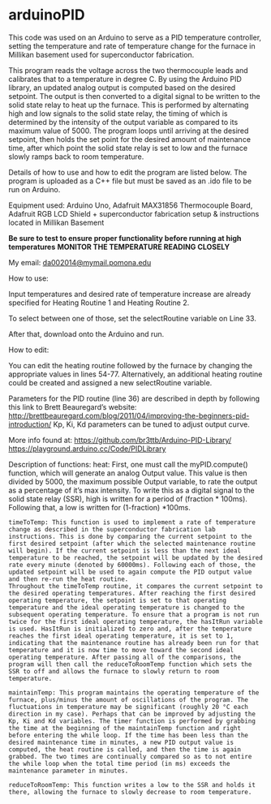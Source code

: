 # arduinoPID

This code was used on an Arduino to serve as a PID temperature controller, setting the temperature and rate of temperature change for the furnace in Millikan basement used for superconductor fabrication.

This program reads the voltage across the two thermocouple leads and calibrates that to a temperature in degree C. By using the Arduino PID library, an updated analog output is computed based on the desired setpoint. The output is then converted to a digital signal to be written to the solid state relay to heat up the furnace. This is performed by alternating high and low signals to the solid state relay, the timing of which is determined by the intensity of the output variable as compared to its maximum value of 5000. The program loops until arriving at the desired setpoint, then holds the set point for the desired amount of maintenance time, after which point the solid state relay is set to low and the furnace slowly ramps back to room temperature.

Details of how to use and how to edit the program are listed below.
The program is uploaded as a C++ file but must be saved as an .ido file to be run on Arduino.

Equipment used: Arduino Uno, Adafruit MAX31856 Thermocouple Board, Adafruit RGB LCD Shield + superconductor fabrication setup & instructions located in Millikan Basement

**Be sure to test to ensure proper functionality before running at high temperatures**
**MONITOR THE TEMPERATURE READING CLOSELY**

My email: da002014@mymail.pomona.edu

How to use:

Input temperatures and desired rate of temperature increase are already specified for Heating Routine 1 and Heating Routine 2.

To select between one of those, set the selectRoutine variable on Line 33.

After that, download onto the Arduino and run.

How to edit:

You can edit the heating routine followed by the furnace by changing the appropriate values in lines 54-77. Alternatively, an additional heating routine could be created and assigned a new selectRoutine variable.

Parameters for the PID routine (line 36) are described in depth by following this link to Brett Beauregard’s website: http://brettbeauregard.com/blog/2011/04/improving-the-beginners-pid-introduction/
Kp, Ki, Kd parameters can be tuned to adjust output curve.

More info found at: https://github.com/br3ttb/Arduino-PID-Library/
				https://playground.arduino.cc/Code/PIDLibrary

Description of functions:
	heat: First, one must call the myPID.compute() function, which will generate an analog Output value. This value is then divided by 5000, the maximum possible Output variable, to rate the output as a percentage of it’s max intensity. To write this as a digital signal to the solid state relay (SSR), high is written for a period of (fraction * 100ms). Following that, a low is written for (1-fraction) *100ms.

	timeToTemp: This function is used to implement a rate of temperature change as described in the superconductor fabrication lab instructions. This is done by comparing the current setpoint to the first desired setpoint (after which the selected maintenance routine will begin). If the current setpoint is less than the next ideal temperature to be reached, the setpoint will be updated by the desired rate every minute (denoted by 60000ms). Following each of those, the updated setpoint will be used to again compute the PID output value and then re-run the heat routine.
	Throughout the timeToTemp routine, it compares the current setpoint to the desired operating temperatures. After reaching the first desired operating temperature, the setpoint is set to that operating temperature and the ideal operating temperature is changed to the subsequent operating temperature. To ensure that a program is not run twice for the first ideal operating temperature, the hasItRun variable is used. HasItRun is initialized to zero and, after the temperature reaches the first ideal operating temperature, it is set to 1, indicating that the maintenance routine has already been run for that temperature and it is now time to move toward the second ideal operating temperature. After passing all of the comparisons, the program will then call the reduceToRoomTemp function which sets the SSR to off and allows the furnace to slowly return to room temperature.

	maintainTemp: This program maintains the operating temperature of the furnace, plus/minus the amount of oscillations of the program. The fluctuations in temperature may be significant (roughly 20 °C each direction in my case). Perhaps that can be improved by adjusting the Kp, Ki and Kd variables. The timer function is performed by grabbing the time at the beginning of the maintainTemp function and right before entering the while loop. If the time has been less than the desired maintenance time in minutes, a new PID output value is computed, the heat routine is called, and then the time is again grabbed. The two times are continually compared so as to not entire the while loop when the total time period (in ms) exceeds the maintenance parameter in minutes.

	reduceToRoomTemp: This function writes a low to the SSR and holds it there, allowing the furnace to slowly decrease to room temperature.
